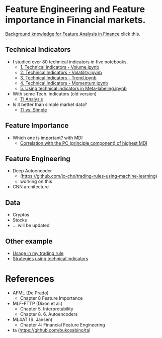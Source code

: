 # Feature Engineering and Feature importance in Financial markets.

[Background knowledge for Feature Analysis in Finance](https://github.com/jo-cho/Technical_Analysis_and_Feature_Engineering/blob/main/Feature%20Analysis%20In%20Finance.ipynb)
click this.

## Technical Indicators
- I studied over 80 technical indicators in five notebooks.
    - [1. Technical Indicators - Volume.ipynb](https://github.com/jo-cho/Technical_Analysis_and_Feature_Engineering/blob/main/1.%20Technical%20Indicators%20-%20Volume.ipynb)
    - [2. Technical Indicators - Volatility.ipynb](https://github.com/jo-cho/Technical_Analysis_and_Feature_Engineering/blob/main/2.%20Technical%20Indicators%20-%20Volatility.ipynb)
    - [3. Technical Indicators - Trend.ipynb](https://github.com/jo-cho/Technical_Analysis_and_Feature_Engineering/blob/main/3.%20Technical%20Indicators%20-%20Trend.ipynb)
    - [4. Technical Indicators - Momentum.ipynb](https://github.com/jo-cho/Technical_Analysis_and_Feature_Engineering/blob/main/4.%20Technical%20Indicators%20-%20Momentum.ipynb)
    - [5. Using technical indicators in Meta-labeling.ipynb](https://github.com/jo-cho/Technical_Analysis_and_Feature_Engineering/blob/main/5.%20Using%20technical%20indicators%20in%20Meta-labeling.ipynb)
- With some Tech. indicators (old version)
    - [TI Analysis](https://github.com/jo-cho/Technical_Indicators_analysis/blob/main/Tech.Indicators%20Analysis.ipynb)
- Is it better than simple market data?
    - [TI vs. Simple](https://github.com/jo-cho/Technical_Indicators_analysis/blob/main/Tech.Indicators%20vs.%20Simple.ipynb)

## Feature Importance
- Which one is important? with MDI
    - [Correlation with the PC (principle component) of highest MDI](https://github.com/jo-cho/Technical_Indicators_analysis/blob/main/ML%20PCA%20Feature%20Importance.ipynb)

## Feature Engineering
- Deep Autoencoder
    - (https://github.com/jo-cho/trading-rules-using-machine-learning)
    - working on this
- CNN architecture

## Data
- Cryptos
- Stocks
- ... will be updated

## Other example
- [Usage in my trading rule](https://github.com/jo-cho/trading-rules-using-machine-learning)
- [Strategies using technical indicators](https://github.com/jo-cho/Technical_Ananylsis_Strategies_Cryptocurrency)
# References
- AFML (De Prado)
    - Chapter 8 Feature Importance
- MLF-FTTP (Dixon et al.)
    - Chapter 5. Interpretability
    - Chapter 8. 6. Autoencoders
- ML4AT (S. Jansen)
    - Chapter 4: Financial Feature Engineering
- ta (https://github.com/bukosabino/ta)
